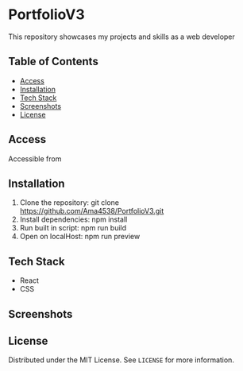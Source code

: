 # PortfolioV3
This repository showcases my projects and skills as a web developer


## Table of Contents
- [Access](#Access)
- [Installation](#installation)
- [Tech Stack](#tech-stack)
- [Screenshots](#Screenshots)
- [License](#license)

## Access
Accessible from 

## Installation
1. Clone the repository: git clone https://github.com/Ama4538/PortfolioV3.git
2. Install dependencies: npm install
3. Run built in script: npm run build
4. Open on localHost: npm run preview

## Tech Stack
- React
- CSS

## Screenshots

## License
Distributed under the MIT License. See `LICENSE` for more information.